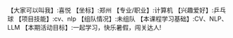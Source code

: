 【大家可以叫我】:喜悦
【坐标】:郑州
【专业/职业】:计算机
【兴趣爱好】:乒乓球
【项目技能】:cv、nlp
【组队情况】:未组队
【本课程学习基础】:CV、NLP、LLM
【本期活动目标】:一起学习，快乐暑假，闯关达人!